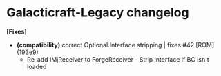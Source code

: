# Galacticraft-Legacy changelog

**[Fixes]**

- **(compatibility)**  correct Optional.Interface stripping | fixes #42 [ROM] ([193e9](https://github.com/TeamGalacticraft/Galacticraft-Legacy/commit/193e90fcfdf4c0e))  
  - Re-add IMjReceiver to ForgeReceiver - Strip interface if BC isn't loaded